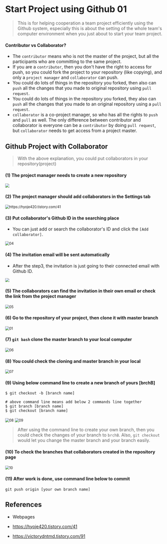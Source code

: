 # Start Project using Github 01

> This is for helping cooperation a team project efficiently using the Github system, especially this is about the setting of the whole team's computer environment when you just about to start your team project.



#### Contributor vs Collaborator?

- The `contributor` means who is not the master of the project, but all the participants who are committing to the same project.
- If you are a `contributor`, then you don't have the right to access for push, so you could fork the project to your repository (like copying), and only a `project manager` and `collaborator` can push.
- You could do lots of things in the repository you forked, then also can `push` all the changes that you made to original repository using `pull request`.
- You could do lots of things in the repository you forked, they also can `push` all the changes that you made to an original repository using a `pull request`.
- `collaborator` is a co-project manager, so who has all the rights to `push` and `pull` as well. The only difference between contributor and collaborator is everyone can be a `contributor` by doing `pull request`, but `collaborator` needs to get access from a project master.



## Github Project with Collaborator

> With the above explanation, you could put collaborators in your repository(project) 

#### (1) The project manager needs to create a new repository

<img src="https://github.com/dannylee93/Images/blob/master/Image%20Analysis%20A.I/Github_Project_00.JPG?raw=true" style="zoom:80%;" />

#### (2) The project manager should add collaborators in the Settings tab

<img src="https://t1.daumcdn.net/cfile/tistory/9944DB4B5BD988A40A" alt="https://hyoje420.tistory.com/41" style="zoom:80%;" />

#### (3) Put collaborator's Github ID in the searching place

- You can just add or search the collaborator's ID and click the `[Add collaborator]`.

<img src="https://github.com/dannylee93/Images/blob/master/Image%20Analysis%20A.I/Github_Project_04.JPG?raw=true" alt="04" style="zoom:80%;" />

#### (4) The invitation email will be sent automatically

- After the step3, the invitation is just going to their connected email with Github ID.

<img src="https://github.com/dannylee93/Images/blob/master/Image%20Analysis%20A.I/Github_Project_02.jpg?raw=true" style="zoom:80%;" />

#### (5) The collaborators can find the invitation in their own email or check the link from the project manager

<img src="https://github.com/dannylee93/Images/blob/master/Image%20Analysis%20A.I/Github_Project_05.JPG?raw=true" alt="05" style="zoom: 80%;" />

#### (6) Go to the repository of your project, then clone it with master branch

<img src="https://github.com/dannylee93/Images/blob/master/Image%20Analysis%20A.I/Github_Project_01.JPG?raw=true" alt="01" style="zoom:80%;" />

#### (7) `git bash` clone the master branch to your local computer

<img src="https://github.com/dannylee93/Images/blob/master/Image%20Analysis%20A.I/Github_Project_06.JPG?raw=true" alt="06" style="zoom:80%;" />

#### (8) You could check the cloning and master branch in your local

<img src="https://github.com/dannylee93/Images/blob/master/Image%20Analysis%20A.I/Github_Project_07.JPG?raw=true" alt="07" style="zoom:80%;" />

#### (9) Using below command line to create a new branch of yours [brchB]

```shell
$ git checkout -b [branch name]

# above command line means add below 2 commands line together
$ git branch [branch name]
$ git checkout [branch name]
```

<img src="https://github.com/dannylee93/Images/blob/master/Image%20Analysis%20A.I/Github_Project_08.jpg?raw=true" alt="08" style="zoom:80%;" />

<img src="https://github.com/dannylee93/Images/blob/master/Image%20Analysis%20A.I/Github_Project_09.jpg?raw=true" alt="09" style="zoom:80%;" />

> After using the command line to create your own branch, then you could check the changes of your branch to `brchB`. Also, `git checkout` would let you change the master branch and your branch easily.

#### (10) To check the branches that collaborators created in the repository page

<img src="https://github.com/dannylee93/Images/blob/master/Image%20Analysis%20A.I/Github_Project_10.jpg?raw=true" alt="10" style="zoom:80%;" />

#### (11) After work is done, use command line below to commit

```shell
git push origin [your own branch name]
```



## References

- Webpages

- https://hyoje420.tistory.com/41
- https://victorydntmd.tistory.com/91



